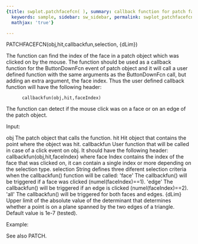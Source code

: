```yaml
---
{title: swplot.patchfacefcn( ), summary: callback function for patch face selection,
  keywords: sample, sidebar: sw_sidebar, permalink: swplot_patchfacefcn.html, folder: swplot,
  mathjax: 'true'}

---
```

 
PATCHFACEFCN(obj,hit,callbackfun,selection, {dLim})
 
The function can find the index of the face in a patch object which was
clicked on by the mouse. The function should be used as a callback
function for the ButtonDownFcn event of patch object and it will call a
user defined function with the same arguments as the ButtonDownFcn call,
but adding an extra argument, the face index. Thus the user defined
callback function will have the following header:
 
          callbackfun(obj,hit,faceIndex)
 
The function can detect if the mouse click was on a face or on an edge of
the patch object.
 
Input:
 
obj           The patch object that calls the function.
hit           Hit object that contains the point where the object was hit.
callbackfun   User function that will be called in case of a click event
              on obj. It should have the following header:
                  callbackfun(obj,hit,faceIndex)
              where face Index contains the index of the face that was
              clicked on, it can contain a single index or more depending
              on the selection type.
selection     String defines three diferent selection criteria when the
              callbackfun() function will be called:
                  'face'  The callbackfun() will be triggered if a face
                          was clicked (numel(faceIndex)==1).
                  'edge'  The callbackfun() will be triggered if an edge
                          is clicked (numel(faceIndex)==2).
                  'all'   The callbackfun() will be triggered for both
                          faces and edges.
{dLim}        Upper limit of the absolute value of the determinant that
              determines whether a point is on a plane spanned by the two
              edges of a triangle. Default value is 1e-7 (tested).
 
Example:
 
See also PATCH.
 

